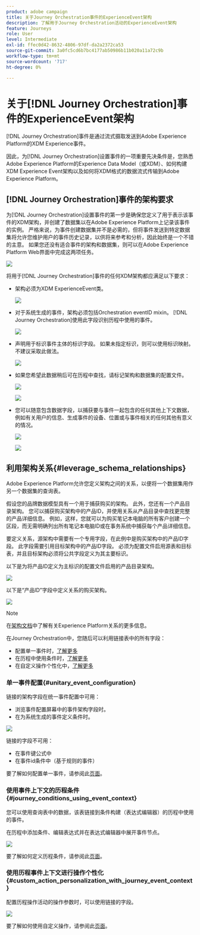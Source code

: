 ```yaml
---
product: adobe campaign
title: 关于Journey Orchestration事件的ExperienceEvent架构
description: 了解用于Journey Orchestration活动的ExperienceEvent架构
feature: Journeys
role: User
level: Intermediate
exl-id: ffec0d42-8632-4806-97df-da2a2372ca53
source-git-commit: 3a0fc5cd6b7bc4177ab50986b11b020a11a72c9b
workflow-type: tm+mt
source-wordcount: '717'
ht-degree: 0%

---
```


# 关于[!DNL Journey Orchestration]事件的ExperienceEvent架构

[!DNL Journey Orchestration]事件是通过流式摄取发送到Adobe Experience Platform的XDM Experience事件。

因此，为[!DNL Journey Orchestration]设置事件的一项重要先决条件是，您熟悉Adobe Experience Platform的Experience Data Model（或XDM）、如何构建XDM Experience Event架构以及如何将XDM格式的数据流式传输到Adobe Experience Platform。

## [!DNL Journey Orchestration]事件的架构要求

为[!DNL Journey Orchestration]设置事件的第一步是确保您定义了用于表示该事件的XDM架构，并创建了数据集以在Adobe Experience Platform上记录该事件的实例。 严格来说，为事件创建数据集并不是必需的，但将事件发送到特定数据集将允许您维护用户的事件历史记录，以供将来参考和分析，因此始终是一个不错的主意。 如果您还没有适合事件的架构和数据集，则可以在Adobe Experience Platform Web界面中完成这两项任务。

![](../assets/schema1.png)

将用于[!DNL Journey Orchestration]事件的任何XDM架构都应满足以下要求：

* 架构必须为XDM ExperienceEvent类。

  ![](../assets/schema2.png)

* 对于系统生成的事件，架构必须包括Orchestration eventID mixin。 [!DNL Journey Orchestration]使用此字段识别历程中使用的事件。

  ![](../assets/schema3.png)

* 声明用于标识事件主体的标识字段。 如果未指定标识，则可以使用标识映射。 不建议采取此做法。

  ![](../assets/schema4.png)

* 如果您希望此数据稍后可在历程中查找，请标记架构和数据集的配置文件。

  ![](../assets/schema5.png)

  ![](../assets/schema6.png)

* 您可以随意包含数据字段，以捕获要与事件一起包含的任何其他上下文数据，例如有关用户的信息、生成事件的设备、位置或与事件相关的任何其他有意义的情况。

  ![](../assets/schema7.png)

  ![](../assets/schema8.png)

## 利用架构关系{#leverage_schema_relationships}

Adobe Experience Platform允许您定义架构之间的关系，以便将一个数据集用作另一个数据集的查询表。

假设您的品牌数据模型具有一个用于捕获购买的架构。 此外，您还有一个产品目录架构。 您可以捕获购买架构中的产品ID，并使用关系从产品目录中查找更完整的产品详细信息。 例如，这样，您就可以为购买笔记本电脑的所有客户创建一个区段，而无需明确列出所有笔记本电脑ID或在事务系统中捕获每个产品详细信息。

要定义关系，源架构中需要有一个专用字段，在此例中是购买架构中的产品ID字段。 此字段需要引用目标架构中的产品ID字段。 必须为配置文件启用源表和目标表，并且目标架构必须将公共字段定义为其主要标识。

以下是为将产品ID定义为主标识的配置文件启用的产品目录架构。

![](../assets/schema9.png)

以下是“产品ID”字段中定义关系的购买架构。

![](../assets/schema10.png)

>[!NOTE]
>
>在[架构文档](https://experienceleague.adobe.com/docs/platform-learn/tutorials/schemas/configure-relationships-between-schemas.html?lang=en)中了解有关Experience Platform关系的更多信息。

在Journey Orchestration中，您随后可以利用链接表中的所有字段：

* 配置单一事件时，[了解更多](../event/experience-event-schema.md#unitary_event_configuration)
* 在历程中使用条件时，[了解更多](../event/experience-event-schema.md#journey_conditions_using_event_context)
* 在自定义操作个性化中，[了解更多](../event/experience-event-schema.md#custom_action_personalization_with_journey_event_context)

### 单一事件配置{#unitary_event_configuration}

链接的架构字段在统一事件配置中可用：

* 浏览事件配置屏幕中的事件架构字段时。
* 在为系统生成的事件定义条件时。

![](../assets/schema11.png)

链接的字段不可用：

* 在事件键公式中
* 在事件id条件中（基于规则的事件）

要了解如何配置单一事件，请参阅此[页面](../event/about-creating.md)。

### 使用事件上下文的历程条件{#journey_conditions_using_event_context}

您可以使用查询表中的数据，该表链接到条件构建（表达式编辑器）的历程中使用的事件。

在历程中添加条件、编辑表达式并在表达式编辑器中展开事件节点。

![](../assets/schema12.png)

要了解如何定义历程条件，请参阅此[页面](../building-journeys/condition-activity.md)。

### 使用历程事件上下文进行操作个性化{#custom_action_personalization_with_journey_event_context}

配置历程操作活动的操作参数时，可以使用链接的字段。

![](../assets/schema13.png)

要了解如何使用自定义操作，请参阅此[页面](../building-journeys/using-custom-actions.md)。

